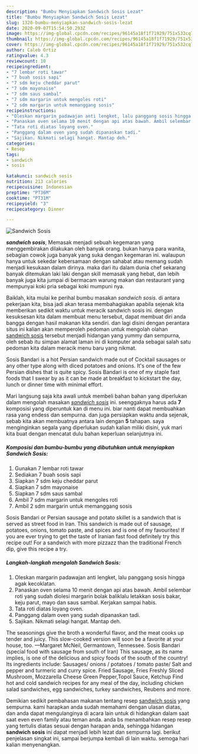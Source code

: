 ```yaml
---
description: "Bumbu Menyiapkan Sandwich Sosis Lezat"
title: "Bumbu Menyiapkan Sandwich Sosis Lezat"
slug: 1320-bumbu-menyiapkan-sandwich-sosis-lezat
date: 2020-09-07T15:54:50.293Z
image: https://img-global.cpcdn.com/recipes/96145a18f1f71929/751x532cq70/sandwich-sosis-foto-resep-utama.jpg
thumbnail: https://img-global.cpcdn.com/recipes/96145a18f1f71929/751x532cq70/sandwich-sosis-foto-resep-utama.jpg
cover: https://img-global.cpcdn.com/recipes/96145a18f1f71929/751x532cq70/sandwich-sosis-foto-resep-utama.jpg
author: Caleb Ortiz
ratingvalue: 4.3
reviewcount: 10
recipeingredient:
- "7 lembar roti tawar"
- "7 buah sosis sapi"
- "7 sdm keju cheddar parut"
- "7 sdm mayonaise"
- "7 sdm saus sambal"
- "7 sdm margarin untuk mengoles roti"
- "2 sdm margarin untuk memanggang sosis"
recipeinstructions:
- "Oleskan margarin padawajan anti lengket, lalu panggang sosis hingga agak kecoklatan."
- "Panaskan oven selama 10 menit dengan api atas bawah. Ambil selembar roti yang sudah diolesi margarin bolak baliklalu letakkan sosis bakar, keju parut, mayo dan saus sambal. Kerjakan sampai habis."
- "Tata roti diatas loyang oven."
- "Panggang dalam oven yang sudah dipanaskan tadi."
- "Sajikan. Nikmati selagi hangat. Mantap deh."
categories:
- Resep
tags:
- sandwich
- sosis

katakunci: sandwich sosis 
nutrition: 213 calories
recipecuisine: Indonesian
preptime: "PT36M"
cooktime: "PT31M"
recipeyield: "3"
recipecategory: Dinner

---
```



![Sandwich Sosis](https://img-global.cpcdn.com/recipes/96145a18f1f71929/751x532cq70/sandwich-sosis-foto-resep-utama.jpg)

<b><i>sandwich sosis</i></b>, Memasak menjadi sebuah kegemaran yang menggembirakan dilakukan oleh banyak orang. bukan hanya para wanita, sebagian cowok juga banyak yang suka dengan kegemaran ini. walaupun hanya untuk sekedar kebersamaan dengan sahabat atau memang sudah menjadi kesukaan dalam dirinya. maka dari itu dalam dunia chef sekarang banyak ditemukan laki laki dengan skill memasak yang hebat, dan lebih banyak juga kita jumpai di bermacam warung makan dan restaurant yang mempunyai koki pria sebagai koki mumpuni nya.

Baiklah, kita mulai ke perihal bumbu masakan <i>sandwich sosis</i>. di antara pekerjaan kita, bisa jadi akan terasa membahagiakan apabila sejenak kita memberikan sedikit waktu untuk meracik sandwich sosis ini. dengan kesuksesan kita dalam membuat menu tersebut, dapat membuat diri anda bangga dengan hasil makanan kita sendiri. dan lagi disini dengan perantara situs ini kalian akan memperoleh pedoman untuk mengolah olahan <u>sandwich sosis</u> tersebut menjadi hidangan yang yummy dan sempurna, oleh sebab itu simpan alamat laman ini di komputer anda sebagai salah satu pedoman kita dalam meracik menu baru yang nikmat.

Sosis Bandari is a hot Persian sandwich made out of Cocktail sausages or any other type along with diced potatoes and onions. It&#39;s one of the few Persian dishes that is quite spicy. Sosis Bandari is one of my staple fast foods that I swear by as it can be made at breakfast to kickstart the day, lunch or dinner time with minimal effort.


Mari langsung saja kita awali untuk membeli bahan bahan yang diperlukan dalam mengolah masakan <u><i>sandwich sosis</i></u> ini. seenggaknya harus ada <b>7</b> komposisi yang diperuntuk kan di menu ini. biar nanti dapat membuahkan rasa yang endess dan sempurna. dan juga persiapkan waktu anda sejenak, sebab kita akan membuatnya antara lain dengan <b>5</b> tahapan. saya menginginkan segala yang diperlukan sudah kalian miliki disini, yuk mari kita buat dengan mencatat dulu bahan keperluan selanjutnya ini.

<!--inarticleads1-->

##### Komposisi dan bumbu-bumbu yang dibutuhkan untuk menyiapkan Sandwich Sosis:

1. Gunakan 7 lembar roti tawar
1. Sediakan 7 buah sosis sapi
1. Siapkan 7 sdm keju cheddar parut
1. Siapkan 7 sdm mayonaise
1. Siapkan 7 sdm saus sambal
1. Ambil 7 sdm margarin untuk mengoles roti
1. Ambil 2 sdm margarin untuk memanggang sosis


Sosis Bandari or Persian sausage and potato skillet is a sandwich that is served as street food in Iran. This sandwich is made out of sausage, potatoes, onions, tomato paste, and spices and is one of my favourites! If you are ever trying to get the taste of Iranian fast food definitely try this recipe out! For a sandwich with more pizzazz than the traditional French dip, give this recipe a try. 

<!--inarticleads2-->

##### Langkah-langkah mengolah Sandwich Sosis:

1. Oleskan margarin padawajan anti lengket, lalu panggang sosis hingga agak kecoklatan.
1. Panaskan oven selama 10 menit dengan api atas bawah. Ambil selembar roti yang sudah diolesi margarin bolak baliklalu letakkan sosis bakar, keju parut, mayo dan saus sambal. Kerjakan sampai habis.
1. Tata roti diatas loyang oven.
1. Panggang dalam oven yang sudah dipanaskan tadi.
1. Sajikan. Nikmati selagi hangat. Mantap deh.


The seasonings give the broth a wonderful flavor, and the meat cooks up tender and juicy. This slow-cooked version will soon be a favorite at your house, too. —Margaret McNeil, Germantown, Tennessee. Sosis Bandari (special food with sausage from south of Iran) This sausage, as its name implies, is one of the delicious and spicy foods of the south of the country! Its ingredients include: Sausages/ onions / potatoes / tomato paste/ Salt and pepper and turmeric and curry spice. Fried Sausage, Fries Freshly Sliced Mushroom, Mozzarella Cheese Green Pepper,Topol Sauce, Ketchup Find hot and cold sandwich recipes for any meal of the day, including chicken salad sandwiches, egg sandwiches, turkey sandwiches, Reubens and more. 

Demikian sedikit pembahasan makanan tentang resep <u>sandwich sosis</u> yang sempurna. kami harapkan anda sudah memahami dengan ulasan diatas, dan anda dapat mengulanginya di acara lain untuk di hidangkan dalam saat saat even even family atau teman anda. anda bs menambahkan resep resep yang tertulis diatas sesuai dengan harapan anda, sehingga hidangan <b>sandwich sosis</b> ini dapat menjadi lebih lezat dan sempurna lagi. berikut penjelasan singkat ini, sampai berjumpa kembali di lain waktu. semoga hari kalian menyenangkan.
